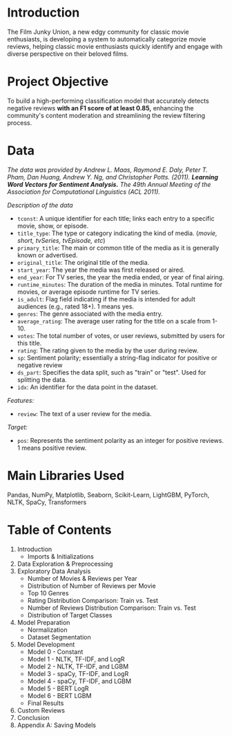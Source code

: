 # Introduction
The Film Junky Union, a new edgy community for classic movie enthusiasts, is developing a system to automatically categorize movie reviews, helping classic movie enthusiasts quickly identify and engage with diverse perspective on their beloved films.

# Project Objective
To build a high-performing classification model that accurately detects negative reviews **with an F1 score of at least 0.85,** enhancing the community's content moderation and streamlining the review filtering process. 

# Data

*The data was provided by Andrew L. Maas, Raymond E. Daly, Peter T. Pham, Dan Huang, Andrew Y. Ng, and Christopher Potts. (2011). **Learning Word Vectors for Sentiment Analysis.** The 49th Annual Meeting of the Association for Computational Linguistics (ACL 2011).*

*Description of the data*

- `tconst`: A unique identifier for each title; links each entry to a specific movie, show, or episode.
- `title_type`: The type or category indicating the kind of media. (_movie, short, tvSeries, tvEpisode, etc_)
- `primary_title`: The main or common title of the media as it is generally known or advertised.
- `original_title`: The original title of the media.
- `start_year`: The year the media was first released or aired.
- `end_year`: For TV series, the year the media ended, or year of final airing.
- `runtime_minutes`: The duration of the media in minutes. Total runtime for movies, or average episode runtime for TV series.
- `is_adult`: Flag field indicating if the media is intended for adult audiences (e.g., rated 18+). 1 means yes.
- `genres`: The genre associated with the media entry.
- `average_rating`: The average user rating for the title on a scale from 1-10.
- `votes`: The total number of votes, or user reviews, submitted by users for this title.
- `rating`: The rating given to the media by the user during review.
- `sp`: Sentiment polarity; essentially a string-flag indicator for positive or negative review
- `ds_part`: Specifies the data split, such as "train" or "test". Used for splitting the data.
- `idx`: An identifier for the data point in the dataset.

*Features:*
- `review`: The text of a user review for the media.
 
*Target:*
- `pos`: Represents the sentiment polarity as an integer for positive reviews. 1 means positive review.

# Main Libraries Used
Pandas, NumPy, Matplotlib, Seaborn, Scikit-Learn, LightGBM, PyTorch, NLTK, SpaCy, Transformers

# Table of Contents
1. Introduction
    - Imports & Initializations 
2. Data Exploration & Preprocessing
3. Exploratory Data Analysis
    - Number of Movies & Reviews per Year
    - Distribution of Number of Reviews per Movie
    - Top 10 Genres
    - Rating Distribution Comparison: Train vs. Test 
    - Number of Reviews Distribution Comparison: Train vs. Test
    - Distribution of Target Classes
4. Model Preparation
    - Normalization
    - Dataset Segmentation
5. Model Development
    - Model 0 - Constant
    - Model 1 - NLTK, TF-IDF, and LogR
    - Model 2 - NLTK, TF-IDF, and LGBM
    - Model 3 - spaCy, TF-IDF, and LogR
    - Model 4 - spaCy, TF-IDF, and LGBM
    - Model 5 - BERT LogR
    - Model 6 - BERT LGBM
    - Final Results
6. Custom Reviews
7. Conclusion
8. Appendix A: Saving Models